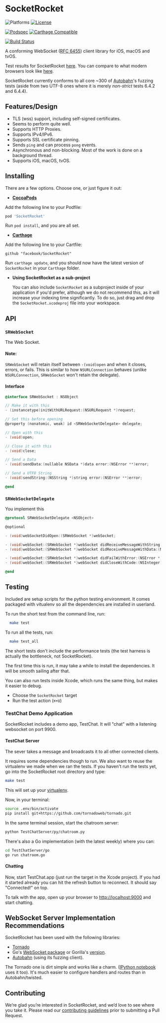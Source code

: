 # SocketRocket

![Platforms][platforms-svg]
[![License][license-svg]][license-link]

[![Podspec][podspec-svg]][podspec-link]
[![Carthage Compatible][carthage-svg]](carthage-link)

[![Build Status][build-status-svg]][build-status-link]

A conforming WebSocket ([RFC 6455](https://tools.ietf.org/html/rfc6455>)) client library for iOS, macOS and tvOS.

Test results for SocketRocket [here](http://facebook.github.io/SocketRocket/results/).
You can compare to what modern browsers look like [here](http://autobahn.ws/testsuite/reports/clients/index.html).

SocketRocket currently conforms to all core ~300 of [Autobahn](http://autobahn.ws/testsuite/>)'s fuzzing tests 
(aside from two UTF-8 ones where it is merely *non-strict* tests 6.4.2 and 6.4.4).

## Features/Design

- TLS (wss) support, including self-signed certificates.
- Seems to perform quite well.
- Supports HTTP Proxies.
- Supports IPv4/IPv6.
- Supports SSL certificate pinning.
- Sends `ping` and can process `pong` events.
- Asynchronous and non-blocking. Most of the work is done on a background thread.
- Supports iOS, macOS, tvOS.

## Installing

There are a few options. Choose one, or just figure it out:

- **[CocoaPods](https://cocoapods.org)**

 Add the following line to your Podfile:
 ```ruby
 pod 'SocketRocket'
 ```
 Run `pod install`, and you are all set.
  
- **[Carthage](https://github.com/carthage/carthage)**

 Add the following line to your Cartfile:
 ```
 github "facebook/SocketRocket"
 ```
 Run `carthage update`, and you should now have the latest version of `SocketRocket` in your `Carthage` folder.

- **Using SocketRocket as a sub-project**

  You can also include `SocketRocket` as a subproject inside of your application if you'd prefer, although we do not recommend this, as it will increase your indexing time significantly. To do so, just drag and drop the `SocketRocket.xcodeproj` file into your workspace.

## API

### `SRWebSocket`

The Web Socket.

#### Note:

`SRWebSocket` will retain itself between `-(void)open` and when it closes, errors, or fails.
This is similar to how `NSURLConnection` behaves (unlike `NSURLConnection`, `SRWebSocket` won't retain the delegate).

#### Interface

```objective-c
@interface SRWebSocket : NSObject

// Make it with this
- (instancetype)initWithURLRequest:(NSURLRequest *)request;

// Set this before opening
@property (nonatomic, weak) id <SRWebSocketDelegate> delegate;

// Open with this
- (void)open;

// Close it with this
- (void)close;

// Send a Data
- (void)sendData:(nullable NSData *)data error:(NSError **)error;

// Send a UTF8 String
- (void)sendString:(NSString *)string error:(NSError **)error;

@end
```

### `SRWebSocketDelegate`

You implement this

```objective-c
@protocol SRWebSocketDelegate <NSObject>

@optional

- (void)webSocketDidOpen:(SRWebSocket *)webSocket;

- (void)webSocket:(SRWebSocket *)webSocket didReceiveMessageWithString:(NSString *)string;
- (void)webSocket:(SRWebSocket *)webSocket didReceiveMessageWithData:(NSData *)data;

- (void)webSocket:(SRWebSocket *)webSocket didFailWithError:(NSError *)error;
- (void)webSocket:(SRWebSocket *)webSocket didCloseWithCode:(NSInteger)code reason:(nullable NSString *)reason wasClean:(BOOL)wasClean;

@end
```

## Testing

Included are setup scripts for the python testing environment.
It comes packaged with vitualenv so all the dependencies are installed in userland.

To run the short test from the command line, run:
```bash
  make test
```

To run all the tests, run:
```bash
  make test_all
```

The short tests don't include the performance tests
(the test harness is actually the bottleneck, not SocketRocket).

The first time this is run, it may take a while to install the dependencies. It will be smooth sailing after that. 

You can also run tests inside Xcode, which runs the same thing, but makes it easier to debug.

- Choose the `SocketRocket` target
- Run the test action (`⌘+U`)

### TestChat Demo Application

SocketRocket includes a demo app, TestChat.
It will "chat" with a listening websocket on port 9900.

#### TestChat Server

The sever takes a message and broadcasts it to all other connected clients.

It requires some dependencies though to run. 
We also want to reuse the virtualenv we made when we ran the tests. 
If you haven't run the tests yet, go into the SocketRocket root directory and type:

```bash
make test
```

This will set up your [virtualenv](https://pypi.python.org/pypi/virtualenv).

Now, in your terminal:

```bash
source .env/bin/activate
pip install git+https://github.com/tornadoweb/tornado.git
```

In the same terminal session, start the chatroom server:

```bash
python TestChatServer/py/chatroom.py
```

There's also a Go implementation (with the latest weekly) where you can:

```bash
cd TestChatServer/go
go run chatroom.go
```

#### Chatting

Now, start TestChat.app (just run the target in the Xcode project).
If you had it started already you can hit the refresh button to reconnect.
It should say "Connected!" on top.

To talk with the app, open up your browser to [http://localhost:9000](http://localhost:9000) and start chatting.


## WebSocket Server Implementation Recommendations

SocketRocket has been used with the following libraries:

- [Tornado](https://github.com/tornadoweb/tornado)
- Go's [WebSocket package](https://godoc.org/golang.org/x/net/websocket) or Gorilla's [version](http://www.gorillatoolkit.org/pkg/websocket).
- [Autobahn](http://autobahn.ws/testsuite/) (using its fuzzing client).

The Tornado one is dirt simple and works like a charm. 
([IPython notebook](http://ipython.org/ipython-doc/dev/interactive/htmlnotebook.html) uses it too).
It's much easier to configure handlers and routes than in Autobahn/twisted.

## Contributing

We’re glad you’re interested in SocketRocket, and we’d love to see where you take it. 
Please read our [contributing guidelines](https://github.com/facebook/SocketRocket/blob/master/CONTRIBUTING.md) prior to submitting a Pull Request.

 [build-status-svg]: https://img.shields.io/travis/facebook/SocketRocket/master.svg
 [build-status-link]: https://travis-ci.org/facebook/SocketRocket/branches

 [license-svg]: https://img.shields.io/badge/license-BSD-lightgrey.svg
 [license-link]: https://github.com/BoltsFramework/SocketRocket/blob/master/LICENSE

 [podspec-svg]: https://img.shields.io/cocoapods/v/SocketRocket.svg
 [podspec-link]: https://cocoapods.org/pods/SocketRocket
 
 [carthage-svg]: https://img.shields.io/badge/Carthage-compatible-4BC51D.svg?style=flat
 [carthage-link]: https://github.com/carthage/carthage

 [platforms-svg]: http://img.shields.io/cocoapods/p/SocketRocket.svg?style=flat